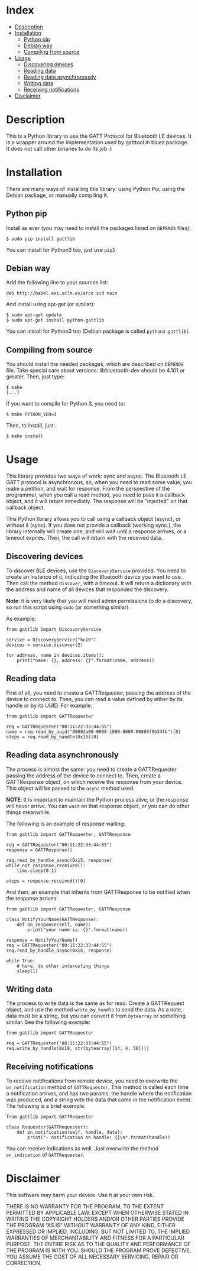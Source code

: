 Index
=======

* [Description](#markdown-header-description)
* [Installation](#markdown-header-installation)
    * [Python pip](#markdown-header-python-pip)
    * [Debian way](#markdown-header-debian-way)
    * [Compiling from source](#markdown-header-compiling-from-source)
* [Usage](#markdown-header-usage)
    * [Discovering devices](#markdown-header-discovering-devices)
    * [Reading data](#markdown-header-reading-data)
    * [Reading data asynchronously](#markdown-header-reading-data-asynchronously)
    * [Writing data](#markdown-header-writing-data)
    * [Receiving notifications](#markdown-header-receiving-notifications)
* [Disclaimer](#markdown-header-disclaimer)

Description
===========

This is a Python library to use the GATT Protocol for Bluetooth LE
devices. It is a wrapper around the implementation used by gatttool in
bluez package. It does not call other binaries to do its job :)

Installation
============

There are many ways of installing this library: using Python Pip,
using the Debian package, or manually compiling it.

Python pip
----------

Install as ever (you may need to install the packages listed on `DEPENDS` files):

    $ sudo pip install gattlib

You can install for Python3 too, just use `pip3`

Debian way
----------

Add the following line to your sources list:

    deb http://babel.esi.uclm.es/arco sid main

And install using apt-get (or similar):

    $ sudo apt-get update
    $ sudo apt-get install python-gattlib

You can install for Python3 too (Debian package is called `python3-gattlib`).

Compiling from source
---------------------

You should install the needed packages, which are described on `DEPENDS`
file. Take special care about versions: libbluetooth-dev should be
4.101 or greater. Then, just type:

    $ make
    [...]

If you want to compile for Python 3, you need to:

    $ make PYTHON_VER=3

Then, to install, just:

    $ make install

Usage
=====

This library provides two ways of work: sync and async. The Bluetooth
LE GATT protocol is asynchronous, so, when you need to read some
value, you make a petition, and wait for response. From the
perspective of the programmer, when you call a read method, you need
to pass it a callback object, and it will return inmediatly. The
response will be "injected" on that callback object.

This Python library allows you to call using a callback object
(async), or without it (sync). If you does not provide a callback
(working sync.), the library internally will create one, and will wait
until a response arrives, or a timeout expires. Then, the call will
return with the received data.

Discovering devices
-------------------

To discover BLE devices, use the `DiscoveryService` provided. You need
to create an instance of it, indicating the Bluetooth device you want
to use. Then call the method `discover`, with a timeout. It will
return a dictionary with the address and name of all devices that
responded the discovery.

**Note**: it is very likely that you will need admin permissions to do
a discovery, so run this script using `sudo` (or something similar).

As example:

    from gattlib import DiscoveryService

    service = DiscoveryService("hci0")
    devices = service.discover(2)

    for address, name in devices.items():
        print("name: {}, address: {}".format(name, address))

Reading data
------------

First of all, you need to create a GATTRequester, passing the address
of the device to connect to. Then, you can read a value defined by
either by its handle or by its UUID. For example:

    from gattlib import GATTRequester

    req = GATTRequester("00:11:22:33:44:55")
    name = req.read_by_uuid("00002a00-0000-1000-8000-00805f9b34fb")[0]
    steps = req.read_by_handle(0x15)[0]

Reading data asynchronously
--------------------------

The process is almost the same: you need to create a GATTRequester
passing the address of the device to connect to. Then, create a
GATTResponse object, on which receive the response from your
device. This object will be passed to the `async` method used.

**NOTE**: It is important to maintain the Python process alive, or the
response will never arrive. You can `wait` on that response object, or you
can do other things meanwhile.

The following is an example of response waiting:

    from gattlib import GATTRequester, GATTResponse

    req = GATTRequester("00:11:22:33:44:55")
    response = GATTResponse()

    req.read_by_handle_async(0x15, response)
    while not response.received():
        time.sleep(0.1)

    steps = response.received()[0]

And then, an example that inherits from GATTResponse to be notified
when the response arrives:

    from gattlib import GATTRequester, GATTResponse

    class NotifyYourName(GATTResponse):
        def on_response(self, name):
            print("your name is: {}".format(name))

    response = NotifyYourName()
    req = GATTRequester("00:11:22:33:44:55")
    req.read_by_handle_async(0x15, response)

    while True:
        # here, do other interesting things
        sleep(1)

Writing data
------------

The process to write data is the same as for read. Create a
GATTRequest object, and use the method `write_by_handle` to send the
data. As a note, data must be a string, but you can convert it from
`bytearray` or something similar. See the following example:

    from gattlib import GATTRequester

    req = GATTRequester("00:11:22:33:44:55")
    req.write_by_handle(0x10, str(bytearray([14, 4, 56])))

Receiving notifications
-----------------------

To receive notifications from remote device, you need to overwrite the
`on_notification` method of `GATTRequester`. This method is called
each time a notification arrives, and has two params: the handle where
the notification was produced, and a string with the data that came in
the notification event. The following is a brief example:

    from gattlib import GATTRequester

    class Requester(GATTRequester):
        def on_notification(self, handle, data):
            print("- notification on handle: {}\n".format(handle))

You can receive indications as well. Just overwrite the method
`on_indication` of `GATTRequester`.

Disclaimer
==========

This software may harm your device. Use it at your own risk.

THERE IS NO WARRANTY FOR THE PROGRAM, TO THE EXTENT PERMITTED BY
APPLICABLE LAW. EXCEPT WHEN OTHERWISE STATED IN WRITING THE COPYRIGHT
HOLDERS AND/OR OTHER PARTIES PROVIDE THE PROGRAM “AS IS” WITHOUT
WARRANTY OF ANY KIND, EITHER EXPRESSED OR IMPLIED, INCLUDING, BUT NOT
LIMITED TO, THE IMPLIED WARRANTIES OF MERCHANTABILITY AND FITNESS FOR
A PARTICULAR PURPOSE. THE ENTIRE RISK AS TO THE QUALITY AND
PERFORMANCE OF THE PROGRAM IS WITH YOU. SHOULD THE PROGRAM PROVE
DEFECTIVE, YOU ASSUME THE COST OF ALL NECESSARY SERVICING, REPAIR OR
CORRECTION.
